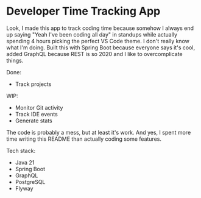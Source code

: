 
# Developer Time Tracking App

Look, I made this app to track coding time because somehow I always end up saying "Yeah I've been coding all day" in standups while actually spending 4 hours picking the perfect VS Code theme. I don't really know what I'm doing. Built this with Spring Boot because everyone says it's cool, added GraphQL because REST is so 2020 and I like to overcomplicate things.

Done:
- Track projects

WIP:
- Monitor Git activity
- Track IDE events
- Generate stats

The code is probably a mess, but at least it's work. And yes, I spent more time writing this README than actually coding some features.

Tech stack:
- Java 21 
- Spring Boot
- GraphQL
- PostgreSQL
- Flyway


